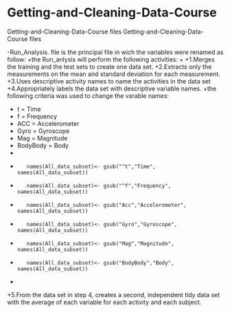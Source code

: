  # Getting-and-Cleaning-Data-Course
  Getting-and-Cleaning-Data-Course files		  Getting-and-Cleaning-Data-Course files
  		  
 -Run_Analysis. file is the principal file in wich the variables were renamed as follow:		 +the Run_anlysis will perform the following activities:
 +
 +1.Merges the training and the test sets to create one data set.
 +2.Extracts only the measurements on the mean and standard deviation for each measurement.
 +3.Uses descriptive activity names to name the activities in the data set
 +4.Appropriately labels the data set with descriptive variable names.
 +the following criteria was used to change the varable names:
 +    t         = Time
 +    f         = Frequency
 +    ACC       = Accelerometer
 +    Gyro      = Gyroscope
 +    Mag       = Magnitude
 +    BodyBody  = Body
 +
 +        names(All_data_subset)<- gsub("^t","Time", names(All_data_subset)) 
 +        names(All_data_subset)<- gsub("^f","Frequency", names(All_data_subset))
 +        names(All_data_subset)<- gsub("Acc","Accelerometer", names(All_data_subset))
 +        names(All_data_subset)<- gsub("Gyro","Gyroscope", names(All_data_subset))
 +        names(All_data_subset)<- gsub("Mag","Magnitude", names(All_data_subset))
 +        names(All_data_subset)<- gsub("BodyBody","Body", names(All_data_subset))
 +
 +5.From the data set in step 4, creates a second, independent tidy data set with the average of each variable for each activity and each subject.
